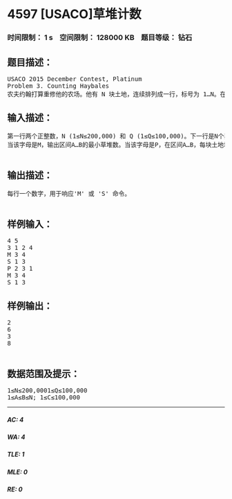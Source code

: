 # 4597 [USACO]草堆计数   
### 时间限制： 1 s&nbsp;&nbsp;&nbsp;&nbsp;空间限制： 128000 KB&nbsp;&nbsp;&nbsp;&nbsp;题目等级： 钻石  
## 题目描述：  

<pre>
USACO 2015 December Contest, Platinum  
Problem 3. Counting Haybales  
农夫约翰打算重修他的农场。他有 N 块土地，连续排列成一行，标号为 1…N。在每块土地上有任意数量的草堆。他可以发出三种指令：1) 对一个连续区间的土地，每块土地增加相同数量的草堆。2) 对一个连续区间的土地，输出其中最少的草堆数量。3) 对一个连续区间的土地，输出草堆数量总数。
</pre>
  
  
## 输入描述：  

<pre>
第一行两个正整数，N (1≤N≤200,000) 和 Q (1≤Q≤100,000)。下一行是N个非负整数，最大100,000，表示每块土地上有多少个草堆。以下Q行，每行一单个大写字母开头(M，P或S)，空格后跟随两个正整数 A 和 B (1≤A≤B≤N), 或者三个正整数 A, B, 和 C (1≤A≤B≤N; 1≤C≤100,000)。当且仅当第一个字母是 P 时，是三个正整数。  
当该字母是M，输出区间A…B的最小草堆数。当该字母是P，在区间A…B，每块土地增加C堆草。当该字母是M，输出区间A…B的草堆数之和。  

</pre>
  
  
## 输出描述：  

<pre>
每行一个数字，用于响应'M' 或 'S' 命令。

</pre>
  
  
## 样例输入：  

<pre>
4 5  
3 1 2 4  
M 3 4  
S 1 3  
P 2 3 1  
M 3 4  
S 1 3
</pre>
  
  
## 样例输出：  

<pre>
2  
6  
3  
8  

</pre>
  
  
## 数据范围及提示：  

<pre>
1≤N≤200,0001≤Q≤100,000  
1≤A≤B≤N; 1≤C≤100,000
</pre>
  
  
***  

##### AC: 4  
##### WA: 4  
##### TLE: 1  
##### MLE: 0  
##### RE: 0  
